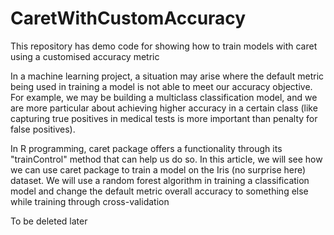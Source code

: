 # CaretWithCustomAccuracy
This repository has demo code for showing how to train models with caret using a customised accuracy metric

In a machine learning project, a situation may arise where the default metric being used in training a model is not able to meet our accuracy objective. For example, we may be building a multiclass classification model, and we are more particular about achieving higher accuracy in a certain class (like capturing true positives in medical tests is more important than penalty for false positives).

In R programming, caret package offers a functionality through its "trainControl" method that can help us do so. In this article, we will see how we can use caret package to train a model on the Iris (no surprise here) dataset. We will use a random forest algorithm in training a classification model and change the default metric overall accuracy to something else while training through cross-validation

To be deleted later
